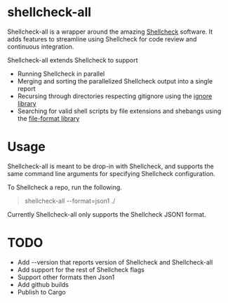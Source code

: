 # shellcheck-all

Shellcheck-all is a wrapper around the amazing
[Shellcheck](https://www.shellcheck.net/) software. It adds features to
streamline using Shellcheck for code review and continuous integration.

Shellcheck-all extends Shellcheck to support

- Running Shellcheck in parallel
- Merging and sorting the parallelized Shellcheck output into a single report
- Recursing through directories respecting gitignore using the [ignore library](https://github.com/BurntSushi/ripgrep/tree/master/crates/ignore)
- Searching for valid shell scripts by file extensions and shebangs using the [file-format library](https://github.com/mmalecot/file-format)

# Usage

Shellcheck-all is meant to be drop-in with Shellcheck, and supports the same
command line arguments for specifying Shellcheck configuration.

To Shellcheck a repo, run the following.

> shellcheck-all --format=json1 ./

Currently Shellcheck-all only supports the Shellcheck JSON1 format.

# TODO
- Add --version that reports version of Shellcheck and Shellcheck-all
- Add support for the rest of Shellcheck flags
- Support other formats then Json1
- Add github builds
- Publish to Cargo
